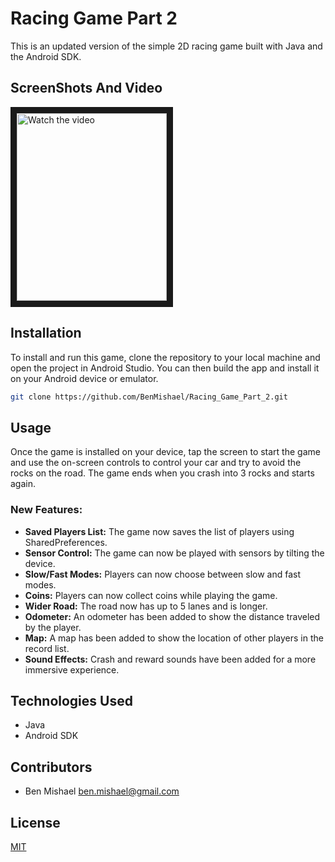 # Racing Game Part 2

This is an updated version of the simple 2D racing game built with Java and the Android SDK.

## ScreenShots And Video
<a href="https://youtube.com/shorts/Q0YTY1mRXWw?feature=share" target="_blank">
 <img src="https://i.ibb.co/89VBNX5/Screenshot-2023-04-15-18-40-25.jpg" alt="Watch the video" width="240" height="300" border="10" />
</a>

## Installation

To install and run this game, clone the repository to your local machine and open the project in Android Studio. You can then build the app and install it on your Android device or emulator.

```bash
git clone https://github.com/BenMishael/Racing_Game_Part_2.git
```


## Usage

Once the game is installed on your device, tap the screen to start the game and use the on-screen controls to control your car and try to avoid the rocks on the road. The game ends when you crash into 3 rocks and starts again.

### New Features:

- **Saved Players List:** The game now saves the list of players using SharedPreferences.
- **Sensor Control:** The game can now be played with sensors by tilting the device.
- **Slow/Fast Modes:** Players can now choose between slow and fast modes.
- **Coins:** Players can now collect coins while playing the game.
- **Wider Road:** The road now has up to 5 lanes and is longer.
- **Odometer:** An odometer has been added to show the distance traveled by the player.
- **Map:** A map has been added to show the location of other players in the record list.
- **Sound Effects:** Crash and reward sounds have been added for a more immersive experience.

## Technologies Used

- Java
- Android SDK

## Contributors

- Ben Mishael ben.mishael@gmail.com

## License

[MIT](https://choosealicense.com/licenses/mit/)
